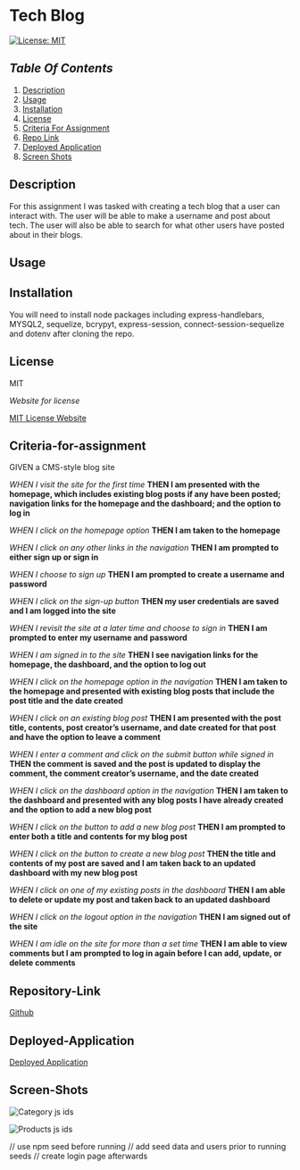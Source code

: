 # Tech Blog

[![License: MIT](https://img.shields.io/badge/License-MIT-yellow.svg)](https://opensource.org/licenses/MIT)

## _Table Of Contents_

1. [Description](#description)
2. [Usage](#usage)
3. [Installation](#installation)
4. [License](#license)
5. [Criteria For Assignment](#criteria-for-assignment)
6. [Repo Link](#repository-link)
7. [Deployed Application](#deployed-application)
8. [Screen Shots](#screen-shots)

## Description

For this assignment I was tasked with creating a tech blog that a user can interact with. The user will be able to make a username and post about tech. The user will also be able to search for what other users have posted about in their blogs.

## Usage

## Installation

You will need to install node packages including express-handlebars, MYSQL2, sequelize, bcrypyt, express-session, connect-session-sequelize and dotenv after cloning the repo.

## License

MIT

_Website for license_

[MIT License Website](https://mit-license.org/)

## Criteria-for-assignment

GIVEN a CMS-style blog site

*WHEN I visit the site for the first time*
**THEN I am presented with the homepage, which includes existing blog posts if any have been posted; navigation links for the homepage and the dashboard; and the option to log in**

*WHEN I click on the homepage option*
**THEN I am taken to the homepage**

*WHEN I click on any other links in the navigation*
**THEN I am prompted to either sign up or sign in**

*WHEN I choose to sign up*
**THEN I am prompted to create a username and password**

*WHEN I click on the sign-up button*
**THEN my user credentials are saved and I am logged into the site**

*WHEN I revisit the site at a later time and choose to sign in*
**THEN I am prompted to enter my username and password**

*WHEN I am signed in to the site*
**THEN I see navigation links for the homepage, the dashboard, and the option to log out**

*WHEN I click on the homepage option in the navigation*
**THEN I am taken to the homepage and presented with existing blog posts that include the post title and the date created**

*WHEN I click on an existing blog post*
**THEN I am presented with the post title, contents, post creator’s username, and date created for that post and have the option to leave a comment**

*WHEN I enter a comment and click on the submit button while signed in*
**THEN the comment is saved and the post is updated to display the comment, the comment creator’s username, and the date created**

*WHEN I click on the dashboard option in the navigation*
**THEN I am taken to the dashboard and presented with any blog posts I have already created and the option to add a new blog post**

*WHEN I click on the button to add a new blog post*
**THEN I am prompted to enter both a title and contents for my blog post**

*WHEN I click on the button to create a new blog post*
**THEN the title and contents of my post are saved and I am taken back to an updated dashboard with my new blog post**

*WHEN I click on one of my existing posts in the dashboard*
**THEN I am able to delete or update my post and taken back to an updated dashboard**

*WHEN I click on the logout option in the navigation*
**THEN I am signed out of the site**

*WHEN I am idle on the site for more than a set time*
**THEN I am able to view comments but I am prompted to log in again before I can add, update, or delete comments**

## Repository-Link

[Github](https://github.com/PintoDrop/techblog)

## Deployed-Application

[Deployed Application]()

## Screen-Shots

![Category js ids]()

![Products js ids]()




// use npm seed before running
// add seed data and users prior to running seeds
// create login page afterwards